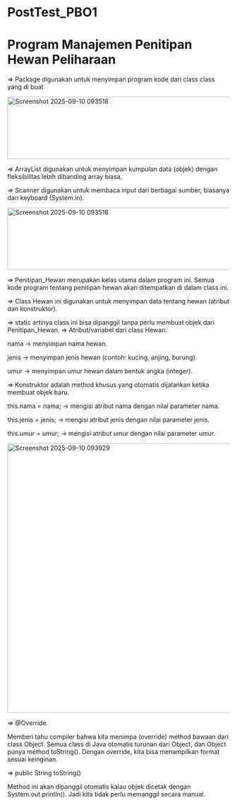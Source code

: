 # PostTest_PBO1

# Program Manajemen Penitipan Hewan Peliharaan

=> Package digunakan untuk menyimpan program kode dari class class yang di buat

<img width="637" height="141" alt="Screenshot 2025-09-10 093518" src="https://github.com/user-attachments/assets/387f8996-0969-4f6c-aa1d-c0a5b058c0ae" />

=> ArrayList digunakan untuk menyimpan kumpulan data (objek) dengan fleksibilitas lebih dibanding array biasa.

=> Scanner digunakan untuk membaca input dari berbagai sumber, biasanya dari keyboard (System.in).

<img width="637" height="141" alt="Screenshot 2025-09-10 093518" src="https://github.com/user-attachments/assets/effa0c89-c8df-4b78-921f-ae07d1430359" />

=> Penitipan_Hewan merupakan kelas utama dalam program ini. Semua kode program tentang penitipan hewan akan ditempatkan di dalam class ini.

=> Class Hewan ini digunakan untuk menyimpan data tentang hewan (atribut dan konstruktor).

=> static artinya class ini bisa dipanggil tanpa perlu membuat objek dari Penitipan_Hewan.
=> Atribut/variabel dari class Hewan.

nama → menyimpan nama hewan.

jenis → menyimpan jenis hewan (contoh: kucing, anjing, burung).

umur → menyimpan umur hewan dalam bentuk angka (integer).

=> Konstruktor adalah method khusus yang otomatis dijalankan ketika membuat objek baru.

this.nama = nama; → mengisi atribut nama dengan nilai parameter nama.

this.jenis = jenis; → mengisi atribut jenis dengan nilai parameter jenis.

this.umur = umur; → mengisi atribut umur dengan nilai parameter umur.

<img width="1168" height="610" alt="Screenshot 2025-09-10 093929" src="https://github.com/user-attachments/assets/9253084d-8a2d-40dc-b444-51f12274aa08" />


=> @Override

Memberi tahu compiler bahwa kita menimpa (override) method bawaan dari class Object.
Semua class di Java otomatis turunan dari Object, dan Object punya method toString().
Dengan override, kita bisa menampilkan format sesuai keinginan.

=> public String toString()

Method ini akan dipanggil otomatis kalau objek dicetak dengan System.out.println().
Jadi kita tidak perlu memanggil secara manual.





